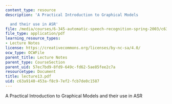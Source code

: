 ```yaml
---
content_type: resource
description: 'A Practical Introduction to Graphical Models

  and their use in ASR'
file: /media/courses/6-345-automatic-speech-recognition-spring-2003/c63a9140453af8c97ef2fcb7de0c1587_lecture13.pdf
file_type: application/pdf
learning_resource_types:
- Lecture Notes
license: https://creativecommons.org/licenses/by-nc-sa/4.0/
ocw_type: OCWFile
parent_title: Lecture Notes
parent_type: CourseSection
parent_uid: 57ec7bd9-8fd9-649c-fd62-5ae85fee2c7a
resourcetype: Document
title: lecture13.pdf
uid: c63a9140-453a-f8c9-7ef2-fcb7de0c1587
---
```

A Practical Introduction to Graphical Models
and their use in ASR